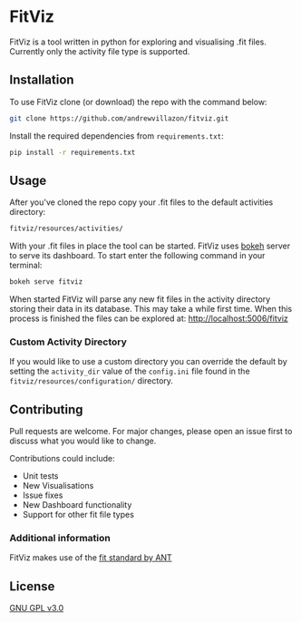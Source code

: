 # FitViz

FitViz is a tool written in python for exploring and visualising .fit files. Currently only the activity file type is supported.

## Installation

To use FitViz clone (or download) the repo with the command below:

```bash
git clone https://github.com/andrewvillazon/fitviz.git
```
Install the required dependencies from `requirements.txt`:

```bash
pip install -r requirements.txt
```

## Usage

After you've cloned the repo copy your .fit files to the default activities directory:

```bash
fitviz/resources/activities/
```

With your .fit files in place the tool can be started. FitViz uses [bokeh](https://docs.bokeh.org/en/latest/index.html) server to serve its dashboard. To start enter the following command in your terminal:

```bash
bokeh serve fitviz
```

When started FitViz will parse any new fit files in the activity directory storing their data in its database. This may take a while first time. When this process is finished the files can be explored at: [http://localhost:5006/fitviz](http://localhost:5006/fitviz)

### Custom Activity Directory
If you would like to use a custom directory you can override the default by setting the `activity_dir` value of the `config.ini` file found in the `fitviz/resources/configuration/` directory.

## Contributing
Pull requests are welcome. For major changes, please open an issue first to discuss what you would like to change.

Contributions could include:
* Unit tests
* New Visualisations
* Issue fixes
* New Dashboard functionality
* Support for other fit file types

### Additional information
FitViz makes use of the [fit standard by ANT](https://www.thisisant.com/developer/ant/ant-fs-and-fit1)

## License
[GNU GPL v3.0](https://choosealicense.com/licenses/gpl-3.0/)
